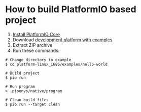 How to build PlatformIO based project
=====================================

1. [Install PlatformIO Core](http://docs.platformio.org/page/core.html)
2. Download [development platform with examples](https://github.com/platformio/platform-linux_i686/archive/develop.zip)
3. Extract ZIP archive
4. Run these commands:

```shell
# Change directory to example
$ cd platform-linux_i686/examples/hello-world

# Build project
$ pio run

# Run program
> .pioenvs/native/program

# Clean build files
$ pio run --target clean
```
